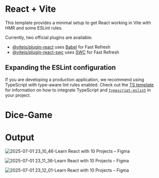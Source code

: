# React + Vite

This template provides a minimal setup to get React working in Vite with HMR and some ESLint rules.

Currently, two official plugins are available:

- [@vitejs/plugin-react](https://github.com/vitejs/vite-plugin-react/blob/main/packages/plugin-react) uses [Babel](https://babeljs.io/) for Fast Refresh
- [@vitejs/plugin-react-swc](https://github.com/vitejs/vite-plugin-react/blob/main/packages/plugin-react-swc) uses [SWC](https://swc.rs/) for Fast Refresh

## Expanding the ESLint configuration

If you are developing a production application, we recommend using TypeScript with type-aware lint rules enabled. Check out the [TS template](https://github.com/vitejs/vite/tree/main/packages/create-vite/template-react-ts) for information on how to integrate TypeScript and [`typescript-eslint`](https://typescript-eslint.io) in your project.

# Dice-Game

# Output

![2025-07-01 23_10_46-Learn React with 10 Projects – Figma](https://github.com/user-attachments/assets/c33027af-32d5-450d-9b9b-592698b61a8f)

![2025-07-01 23_11_36-Learn React with 10 Projects – Figma](https://github.com/user-attachments/assets/4ad87536-74fb-4e5b-8027-9e4795bc3cdb)

![2025-07-01 23_12_01-Learn React with 10 Projects – Figma](https://github.com/user-attachments/assets/7573403e-551b-402b-b9d1-f2b01eb10fc6)
